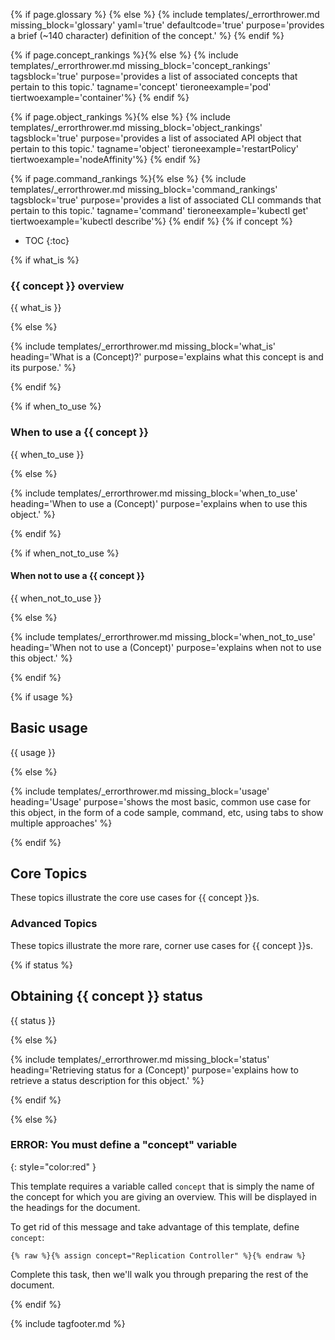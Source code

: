 {% if page.glossary %}
<meta name="description" content="{{ page.glossary }}">
{% else %}
{% include templates/_errorthrower.md missing_block='glossary' yaml='true' defaultcode='true' purpose='provides a brief (~140 character) definition of the concept.' %}
{% endif %}

{% if page.concept_rankings %}{% else %}
{% include templates/_errorthrower.md missing_block='concept_rankings' tagsblock='true' purpose='provides a list of associated concepts that pertain to this topic.' tagname='concept' tieroneexample='pod' tiertwoexample='container'%}
{% endif %}

{% if page.object_rankings %}{% else %}
{% include templates/_errorthrower.md missing_block='object_rankings' tagsblock='true' purpose='provides a list of associated API object that pertain to this topic.' tagname='object' tieroneexample='restartPolicy' tiertwoexample='nodeAffinity'%}
{% endif %}

{% if page.command_rankings %}{% else %}
{% include templates/_errorthrower.md missing_block='command_rankings' tagsblock='true' purpose='provides a list of associated CLI commands that pertain to this topic.' tagname='command' tieroneexample='kubectl get' tiertwoexample='kubectl describe'%}
{% endif %}
{% if concept %}<!-- check for this before going any further; if not present, skip to else at bottom -->

* TOC
{:toc}

{% if what_is %}

### {{ concept }} overview

{{ what_is }}

{% else %}

{% include templates/_errorthrower.md missing_block='what_is' heading='What is a (Concept)?' purpose='explains what this concept is and its purpose.' %}

{% endif %}


{% if when_to_use %}

### When to use a {{ concept }}

{{ when_to_use }}

{% else %}

{% include templates/_errorthrower.md missing_block='when_to_use' heading='When to use a (Concept)' purpose='explains when to use this object.' %}

{% endif %}


{% if when_not_to_use %}

#### When not to use a {{ concept }}

{{ when_not_to_use }}

{% else %}

{% include templates/_errorthrower.md missing_block='when_not_to_use' heading='When not to use a (Concept)' purpose='explains when not to use this object.' %}

{% endif %}


{% if usage %}

## Basic usage

{{ usage }}

{% else %}

{% include templates/_errorthrower.md missing_block='usage' heading='Usage' purpose='shows the most basic, common use case for this object, in the form of a code sample, command, etc, using tabs to show multiple approaches' %}

{% endif %}


<script language="JavaScript">
$( document ).ready(function() {
  // When the document loads, get the metadata JSON, and kick off tbl render
  $.get("/metadata.txt", function(data, status) {
    metadata = $.parseJSON(data);
    metadata.pages.sort(dynamicSort("t"));
    mainLogic();
  });
});
function mainLogic()
{
  topicsFilter("concept","pod","coretopics",1);
  topicsFilter("concept","pod","advancedtopics",2);
  showTags();
}
</script>

## Core Topics

These topics illustrate the core use cases for {{ concept }}s.

<div id="coretopics" />

### Advanced Topics

These topics illustrate the more rare, corner use cases for {{ concept }}s.

<div id="advancedtopics" />

{% if status %}

## Obtaining {{ concept }} status

{{ status }}

{% else %}

{% include templates/_errorthrower.md missing_block='status' heading='Retrieving status for a (Concept)' purpose='explains how to retrieve a status description for this object.' %}

{% endif %}

<!-- continuing the "if concept" if/then: -->

{% else %}

### ERROR: You must define a "concept" variable
{: style="color:red" }

This template requires a variable called `concept` that is simply the name of the
concept for which you are giving an overview. This will be displayed in the
headings for the document.

To get rid of this message and take advantage of this template, define `concept`:

```liquid
{% raw %}{% assign concept="Replication Controller" %}{% endraw %}
```

Complete this task, then we'll walk you through preparing the rest of the document.

{% endif %}

{% include tagfooter.md %}
